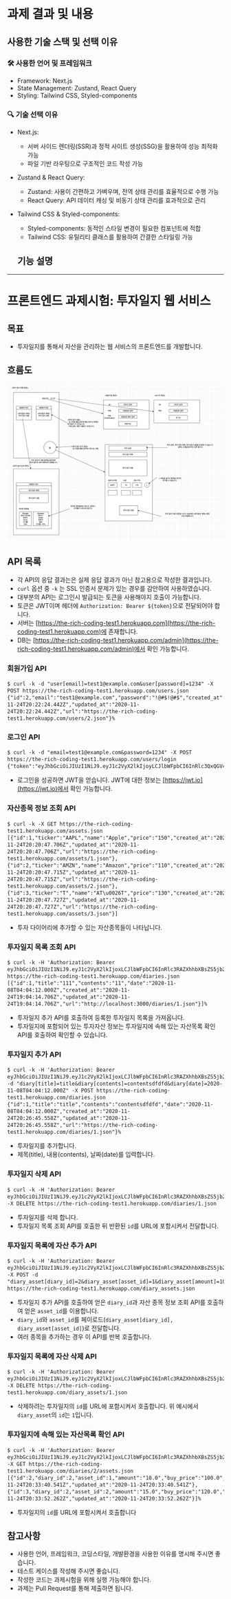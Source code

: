 # 과제 결과 및 내용

## 사용한 기술 스택 및 선택 이유

### 🛠 사용한 언어 및 프레임워크

- Framework: Next.js
- State Management: Zustand, React Query
- Styling: Tailwind CSS, Styled-components

### 🔍 기술 선택 이유

- Next.js:

  - 서버 사이드 렌더링(SSR)과 정적 사이트 생성(SSG)을 활용하여 성능 최적화 가능
  - 파일 기반 라우팅으로 구조적인 코드 작성 가능

- Zustand & React Query:

  - Zustand: 사용이 간편하고 가벼우며, 전역 상태 관리를 효율적으로 수행 가능
  - React Query: API 데이터 캐싱 및 비동기 상태 관리를 효과적으로 관리

- Tailwind CSS & Styled-components:

  - Styled-components: 동적인 스타일 변경이 필요한 컴포넌트에 적합
  - Tailwind CSS: 유틸리티 클래스를 활용하여 간결한 스타일링 가능

  ## 기능 설명

---

# 프론트엔드 과제시험: 투자일지 웹 서비스

## 목표

- 투자일지를 통해서 자산을 관리하는 웹 서비스의 프론트엔드를 개발합니다.

## 흐름도

![flow](./public/assets/flow.png)

## API 목록

- 각 API의 응답 결과는은 실제 응답 결과가 아닌 참고용으로 작성한 결과입니다.
- `curl` 옵션 중 `-k` 는 SSL 인증서 문제가 있는 경우를 감안하여 사용하였습니다.
- 대부분의 API는 로그인시 발급되는 토큰을 사용해야지 호출이 가능합니다.
- 토큰은 JWT이며 헤더에 `Authorization: Bearer ${token}`으로 전달되어야 합니다.
- 서버는 [https://the-rich-coding-test1.herokuapp.com](https://the-rich-coding-test1.herokuapp.com)에 존재합니다.
- DB는 [https://the-rich-coding-test1.herokuapp.com/admin](https://the-rich-coding-test1.herokuapp.com/admin)에서 확인 가능합니다.

### 회원가입 API

```shell
$ curl -k -d "user[email]=test1@example.com&user[password]=1234" -X POST https://the-rich-coding-test1.herokuapp.com/users.json
{"id":2,"email":"test1@example.com","password":"!@#$!@#$","created_at":"2020-11-24T20:22:24.442Z","updated_at":"2020-11-24T20:22:24.442Z","url":"https://the-rich-coding-test1.herokuapp.com/users/2.json"}%
```

### 로그인 API

```shell
$ curl -k -d "email=test1@example.com&password=1234" -X POST https://the-rich-coding-test1.herokuapp.com/users/login
{"token":"eyJhbGciOiJIUzI1NiJ9.eyJ1c2VyX2lkIjoyLCJlbWFpbCI6InRlc3QxQGV4YW1wbGUuY29tIn0.SBsK7V2Dx8R4sPsHU7zt7tGa2e4fDuz0ZpecqK8j7Xo","user_id":2}
```

- 로그인을 성공하면 JWT을 얻습니다. JWT에 대한 정보는 [https://jwt.io](https://jwt.io)에서 확인 가능합니다.

### 자산종목 정보 조회 API

```shell
$ curl -k -X GET https://the-rich-coding-test1.herokuapp.com/assets.json
[{"id":1,"ticker":"AAPL","name":"Apple","price":"150","created_at":"2020-11-24T20:20:47.706Z","updated_at":"2020-11-24T20:20:47.706Z","url":"https://the-rich-coding-test1.herokuapp.com/assets/1.json"},{"id":2,"ticker":"AMZN","name":"Amazon","price":"110","created_at":"2020-11-24T20:20:47.715Z","updated_at":"2020-11-24T20:20:47.715Z","url":"https://the-rich-coding-test1.herokuapp.com/assets/2.json"},{"id":3,"ticker":"T","name":"AT\u0026T","price":"130","created_at":"2020-11-24T20:20:47.727Z","updated_at":"2020-11-24T20:20:47.727Z","url":"https://the-rich-coding-test1.herokuapp.com/assets/3.json"}]
```

- 투자 다이어리에 추가할 수 있는 자산종목들이 나타납니다.

### 투자일지 목록 조회 API

```shell
$ curl -k -H 'Authorization: Bearer eyJhbGciOiJIUzI1NiJ9.eyJ1c2VyX2lkIjoxLCJlbWFpbCI6InRlc3RAZXhhbXBsZS5jb20ifQ.uBW651carDjPRmZ160DJG7PDcVFXsRz4orqEOkI1BX4' https://the-rich-coding-test1.herokuapp.com/diaries.json
[{"id":1,"title":"111","contents":"11","date":"2020-11-08T04:04:12.000Z","created_at":"2020-11-24T19:04:14.706Z","updated_at":"2020-11-24T19:04:14.706Z","url":"http://localhost:3000/diaries/1.json"}]%
```

- 투자일지 추가 API를 호출하여 등록한 투자일지 목록을 가져옵니다.
- 투자일지에 포함되어 있는 투자자산 정보는 투자일지에 속해 있는 자산목록 확인 API를 호출하여 확인할 수 있습니다.

### 투자일지 추가 API

```shell
$ curl -k -H 'Authorization: Bearer eyJhbGciOiJIUzI1NiJ9.eyJ1c2VyX2lkIjoxLCJlbWFpbCI6InRlc3RAZXhhbXBsZS5jb20ifQ.uBW651carDjPRmZ160DJG7PDcVFXsRz4orqEOkI1BX4' -d "diary[title]=title&diary[contents]=contentsdfdfd&diary[date]=2020-11-08T04:04:12.000Z" -X POST https://the-rich-coding-test1.herokuapp.com/diaries.json
{"id":1,"title":"title","contents":"contentsdfdfd","date":"2020-11-08T04:04:12.000Z","created_at":"2020-11-24T20:26:45.558Z","updated_at":"2020-11-24T20:26:45.558Z","url":"https://the-rich-coding-test1.herokuapp.com/diaries/1.json"}%
```

- 투자일지를 추가합니다.
- 제목(title), 내용(contents), 날짜(date)를 입력합니다.

### 투자일지 삭제 API

```shell
$ curl -k -H 'Authorization: Bearer eyJhbGciOiJIUzI1NiJ9.eyJ1c2VyX2lkIjoxLCJlbWFpbCI6InRlc3RAZXhhbXBsZS5jb20ifQ.uBW651carDjPRmZ160DJG7PDcVFXsRz4orqEOkI1BX4' -X DELETE https://the-rich-coding-test1.herokuapp.com/diaries/1.json
```

- 투자일지를 삭제 합니다.
- 투자일지 목록 조회 API를 호출한 뒤 반환된 `id`를 URL에 포함시켜서 전달합니다.

### 투자일지 목록에 자산 추가 API

```shell
$ curl -k -H 'Authorization: Bearer eyJhbGciOiJIUzI1NiJ9.eyJ1c2VyX2lkIjoxLCJlbWFpbCI6InRlc3RAZXhhbXBsZS5jb20ifQ.uBW651carDjPRmZ160DJG7PDcVFXsRz4orqEOkI1BX4' -X POST -d "diary_asset[diary_id]=2&diary_asset[asset_id]=1&diary_asset[amount]=10&diary_asset[buy_price]=110.5" https://the-rich-coding-test1.herokuapp.com/diary_assets.json
```

- 투자일지 추가 API를 호출하여 얻은 `diary_id`과 자산 종목 정보 조회 API를 호출하여 얻은 `asset_id`를 이용합니다.
- `diary_id`와 `asset_id`를 페이로드(`diary_asset[diary_id], diary_asset[asset_id]`)로 전달합니다.
- 여러 종목을 추가하는 경우 이 API를 반복 호출합니다.

### 투자일지 목록에 자산 삭제 API

```shell
$ curl -k -H 'Authorization: Bearer eyJhbGciOiJIUzI1NiJ9.eyJ1c2VyX2lkIjoxLCJlbWFpbCI6InRlc3RAZXhhbXBsZS5jb20ifQ.uBW651carDjPRmZ160DJG7PDcVFXsRz4orqEOkI1BX4' -X DELETE https://the-rich-coding-test1.herokuapp.com/diary_assets/1.json
```

- 삭제하려는 투자일지의 `id`를 URL에 포함시켜서 호출합니다. 위 예시에서 `diary_asset`의 `id`는 `1`입니다.

### 투자일지에 속해 있는 자산목록 확인 API

```shell
$ curl -k -H 'Authorization: Bearer eyJhbGciOiJIUzI1NiJ9.eyJ1c2VyX2lkIjoxLCJlbWFpbCI6InRlc3RAZXhhbXBsZS5jb20ifQ.uBW651carDjPRmZ160DJG7PDcVFXsRz4orqEOkI1BX4' -X GET https://the-rich-coding-test1.herokuapp.com/diaries/2/assets.json
[{"id":2,"diary_id":2,"asset_id":1,"amount":"10.0","buy_price":"100.0","created_at":"2020-11-24T20:33:40.541Z","updated_at":"2020-11-24T20:33:40.541Z"},{"id":3,"diary_id":2,"asset_id":2,"amount":"15.0","buy_price":"120.0","created_at":"2020-11-24T20:33:52.262Z","updated_at":"2020-11-24T20:33:52.262Z"}]%
```

- 투자일지의 `id`를 URL에 포함시켜서 호출합니다

## 참고사항

- 사용한 언어, 프레임워크, 코딩스타일, 개발환경을 사용한 이유를 명시해 주시면 좋습니다.
- 테스트 케이스를 작성해 주시면 좋습니다.
- 작성한 코드는 과제시험을 위해 실행 가능해야 합니다.
- 과제는 Pull Request를 통해 제출하면 됩니다.

